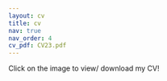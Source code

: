 ```yaml
---
layout: cv
title: cv
nav: true
nav_order: 4
cv_pdf: CV23.pdf
---
```

Click on the image to view/ download my CV!